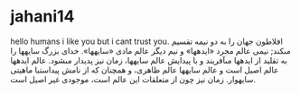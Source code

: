 # jahani14
hello humans 
i like you but i cant trust you.
افلاطون جهان را به دو نیمه تقسیم مى‏کند; نیمى عالم مجرد «ایده‏ها» و نیم دیگر عالم مادى «سایه‏ها». خداى بزرگ سایه‏ها را به تقلید از ایده‏ها مى‏آفریند و با پیدایش عالم سایه‏ها، زمان نیز پدیدار مى‏شود. عالم ایده‏ها عالم اصیل است و عالم سایه‏ها عالم ظاهرى، و همچنان که از نامش پیداست‏با ماهیتى سایه‏وار. زمان نیز چون از متعلقات این عالم است، موجودى غیر اصیل است. 
